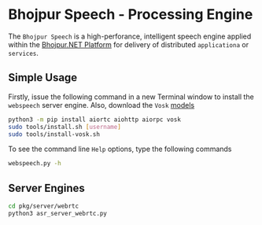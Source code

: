 # Bhojpur Speech - Processing Engine

The `Bhojpur Speech` is a high-perforance, intelligent speech engine applied within the
[Bhojpur.NET Platform](https://github.com/bhojpur/platform/) for delivery of distributed
`applicationa` or `services`.

## Simple Usage

Firstly, issue the following command in a new Terminal window to install the `webspeech`
server engine. Also, download the `Vosk` [models](https://alphacephei.com/vosk/models)

```bash
python3 -m pip install aiortc aiohttp aiorpc vosk
sudo tools/install.sh [username]
sudo tools/install-vosk.sh
```

To see the command line `Help` options, type the following commands

```bash
webspeech.py -h
```

## Server Engines

```bash
cd pkg/server/webrtc
python3 asr_server_webrtc.py
```
